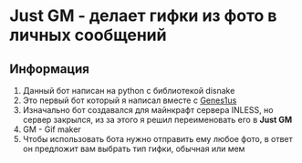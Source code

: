 Just GM - делает гифки из фото в личных сообщений
========
## Информация
1. Данный бот написан на python с библиотекой disnake
2. Это первый бот который я написал вместе с [Genes1us](https://github.com/Genes1us)
3. Изначально бот создавался для майнкрафт сервера INLESS, но сервер закрылся, из за этого я решил переименовать его в **Just GM** 
4. GM - Gif maker
5. Чтобы использовать бота нужно отправить ему любое фото, в ответ он предложит вам выбрать тип гифки, обычная или мем

